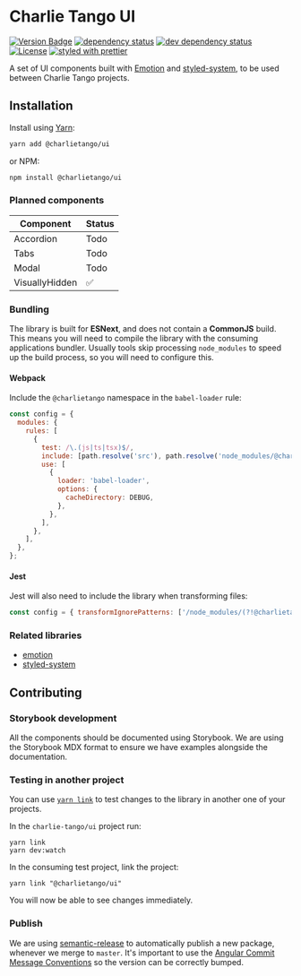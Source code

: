 # Charlie Tango UI

[![Version Badge][npm-version-svg]][package-url] [![dependency status][deps-svg]][deps-url]
[![dev dependency status][dev-deps-svg]][dev-deps-url] [![License][license-image]][license-url]
[![styled with prettier][prettier-svg]][prettier-url]

A set of UI components built with [Emotion](https://emotion.sh) and
[styled-system](https://styled-system.com/), to be used between Charlie Tango projects.

## Installation

Install using [Yarn](https://yarnpkg.com):

```sh
yarn add @charlietango/ui
```

or NPM:

```sh
npm install @charlietango/ui
```

### Planned components

| **Component**  | **Status** |
| -------------- | ---------- |
| Accordion      | Todo       |
| Tabs           | Todo       |
| Modal          | Todo       |
| VisuallyHidden | ✅         |

### Bundling

The library is built for **ESNext**, and does not contain a **CommonJS** build. This means you will
need to compile the library with the consuming applications bundler. Usually tools skip processing
`node_modules` to speed up the build process, so you will need to configure this.

#### Webpack

Include the `@charlietango` namespace in the `babel-loader` rule:

```js
const config = {
  modules: {
    rules: [
      {
        test: /\.(js|ts|tsx)$/,
        include: [path.resolve('src'), path.resolve('node_modules/@charlietango')],
        use: [
          {
            loader: 'babel-loader',
            options: {
              cacheDirectory: DEBUG,
            },
          },
        ],
      },
    ],
  },
};
```

#### Jest

Jest will also need to include the library when transforming files:

```js
const config = { transformIgnorePatterns: ['/node_modules/(?!@charlietango).+\\.js$'] };
```

### Related libraries

- [emotion](https://emotion.sh)
- [styled-system](https://styled-system.com/)

## Contributing

### Storybook development

All the components should be documented using Storybook. We are using the Storybook MDX format to
ensure we have examples alongside the documentation.

### Testing in another project

You can use [`yarn link`](https://yarnpkg.com/lang/en/docs/cli/link/) to test changes to the library
in another one of your projects.

In the `charlie-tango/ui` project run:

```shell script
yarn link
yarn dev:watch
```

In the consuming test project, link the project:

```shell script
yarn link "@charlietango/ui"
```

You will now be able to see changes immediately.

### Publish

We are using [semantic-release](https://github.com/semantic-release/semantic-release) to
automatically publish a new package, whenever we merge to `master`. It's important to use the
[Angular Commit Message Conventions](https://github.com/angular/angular.js/blob/master/DEVELOPERS.md#-git-commit-guidelines)
so the version can be correctly bumped.

[package-url]: https://npmjs.org/package/@charlietango/ui
[npm-version-svg]: https://img.shields.io/npm/v/@charlietango/ui.svg
[deps-svg]: https://david-dm.org/charlie-tango/ui.svg
[deps-url]: https://david-dm.org/charlie-tango/ui
[dev-deps-svg]: https://david-dm.org/charlie-tango/ui/dev-status.svg
[dev-deps-url]: https://david-dm.org/charlie-tango/ui#info=devDependencies
[license-image]: http://img.shields.io/npm/l/@charlietango/ui.svg
[license-url]: LICENSE
[prettier-svg]: https://img.shields.io/badge/styled_with-prettier-ff69b4.svg
[prettier-url]: https://github.com/prettier/prettier
